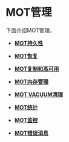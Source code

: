 # MOT管理<a name="ZH-CN_TOPIC_0289900637"></a>

下面介绍MOT管理。

-   **[MOT持久性](MOT持久性.md)**  

-   **[MOT恢复](MOT恢复.md)**  

-   **[MOT复制和高可用](MOT复制和高可用.md)**  

-   **[MOT内存管理](MOT内存管理.md)**  

-   **[MOT VACUUM清理](MOT-VACUUM清理.md)**  

-   **[MOT统计](MOT统计.md)**  

-   **[MOT监控](MOT监控.md)**  

-   **[MOT错误消息](MOT错误消息.md)**  


